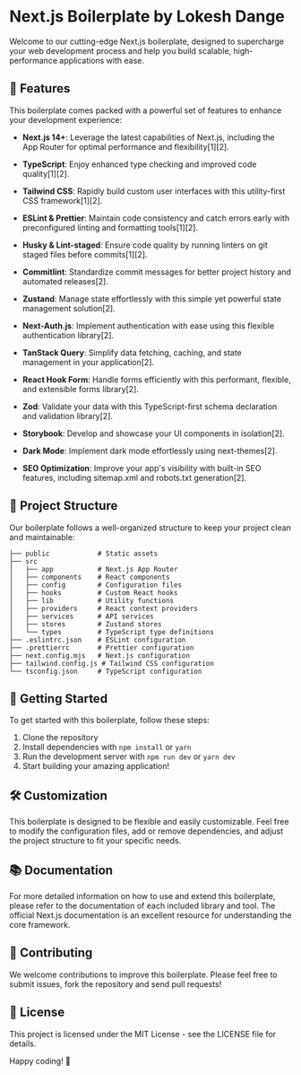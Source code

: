 # Next.js Boilerplate by Lokesh Dange

Welcome to our cutting-edge Next.js boilerplate, designed to supercharge your web development process and help you build scalable, high-performance applications with ease.

## 🚀 Features

This boilerplate comes packed with a powerful set of features to enhance your development experience:

- **Next.js 14+**: Leverage the latest capabilities of Next.js, including the App Router for optimal performance and flexibility[1][2].

- **TypeScript**: Enjoy enhanced type checking and improved code quality[1][2].

- **Tailwind CSS**: Rapidly build custom user interfaces with this utility-first CSS framework[1][2].

- **ESLint & Prettier**: Maintain code consistency and catch errors early with preconfigured linting and formatting tools[1][2].

- **Husky & Lint-staged**: Ensure code quality by running linters on git staged files before commits[1][2].

- **Commitlint**: Standardize commit messages for better project history and automated releases[2].

- **Zustand**: Manage state effortlessly with this simple yet powerful state management solution[2].

- **Next-Auth.js**: Implement authentication with ease using this flexible authentication library[2].

- **TanStack Query**: Simplify data fetching, caching, and state management in your application[2].

- **React Hook Form**: Handle forms efficiently with this performant, flexible, and extensible forms library[2].

- **Zod**: Validate your data with this TypeScript-first schema declaration and validation library[2].

- **Storybook**: Develop and showcase your UI components in isolation[2].

- **Dark Mode**: Implement dark mode effortlessly using next-themes[2].

- **SEO Optimization**: Improve your app's visibility with built-in SEO features, including sitemap.xml and robots.txt generation[2].

## 📁 Project Structure

Our boilerplate follows a well-organized structure to keep your project clean and maintainable:

```
├── public            # Static assets
├── src
│   ├── app           # Next.js App Router
│   ├── components    # React components
│   ├── config        # Configuration files
│   ├── hooks         # Custom React hooks
│   ├── lib           # Utility functions
│   ├── providers     # React context providers
│   ├── services      # API services
│   ├── stores        # Zustand stores
│   └── types         # TypeScript type definitions
├── .eslintrc.json    # ESLint configuration
├── .prettierrc       # Prettier configuration
├── next.config.mjs   # Next.js configuration
├── tailwind.config.js # Tailwind CSS configuration
└── tsconfig.json     # TypeScript configuration
```

## 🚀 Getting Started

To get started with this boilerplate, follow these steps:

1. Clone the repository
2. Install dependencies with `npm install` or `yarn`
3. Run the development server with `npm run dev` or `yarn dev`
4. Start building your amazing application!

## 🛠 Customization

This boilerplate is designed to be flexible and easily customizable. Feel free to modify the configuration files, add or remove dependencies, and adjust the project structure to fit your specific needs.

## 📚 Documentation

For more detailed information on how to use and extend this boilerplate, please refer to the documentation of each included library and tool. The official Next.js documentation is an excellent resource for understanding the core framework.

## 🤝 Contributing

We welcome contributions to improve this boilerplate. Please feel free to submit issues, fork the repository and send pull requests!

## 📄 License

This project is licensed under the MIT License - see the LICENSE file for details.

Happy coding! 🎉
